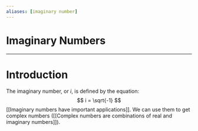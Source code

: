 ```yaml
---
aliases: [imaginary number]
---
```

# Imaginary Numbers


---
# Introduction
The imaginary number, or $i$, is defined by the equation:
$$
i = \sqrt{-1}
$$[[Imaginary numbers have important applications]]. We can use them to get complex numbers ([[Complex numbers are combinations of real and imaginary numbers]]).  